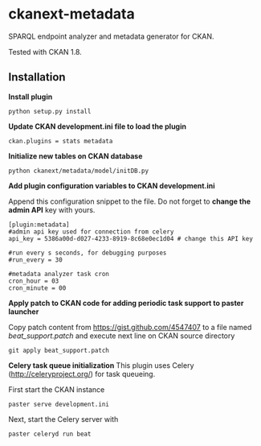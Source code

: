 ckanext-metadata
================

SPARQL endpoint analyzer and metadata generator for CKAN.

Tested with CKAN 1.8.

 Installation
--------------

**Install plugin**

    python setup.py install
    
**Update CKAN development.ini file to load the plugin**

    ckan.plugins = stats metadata

**Initialize new tables on CKAN database**

    python ckanext/metadata/model/initDB.py

**Add plugin configuration variables to CKAN development.ini**

Append this configuration snippet to the file. Do not forget to **change the admin API** key with yours.

	[plugin:metadata]
	#admin api key used for connection from celery
	api_key = 5386a00d-d027-4233-8919-8c68e0ec1d04 # change this API key

	#run every s seconds, for debugging purposes
	#run_every = 30

	#metadata analyzer task cron
	cron_hour = 03
	cron_minute = 00
    
**Apply patch to CKAN code for adding periodic task support to paster launcher**

Copy patch content from https://gist.github.com/4547407 to a file named *beat_support.patch*
and execute next line on CKAN source directory

    git apply beat_support.patch
    
**Celery task queue initialization**
This plugin uses Celery (http://celeryproject.org/) for task queueing. 

First start the CKAN instance

    paster serve development.ini
    
Next, start the Celery server with

    paster celeryd run beat
